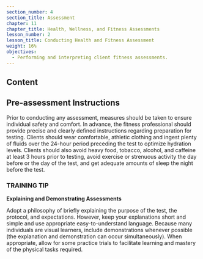 ```yaml
---
section_number: 4
section_title: Assessment
chapter: 11
chapter_title: Health, Wellness, and Fitness Assessments
lesson_number: 2
lesson_title: Conducting Health and Fitness Assessment
weight: 16%
objectives:
  - Performing and interpreting client fitness assessments.
---
```


## Content
## Pre-assessment Instructions

Prior to conducting any assessment, measures should be taken to ensure individual safety and comfort. In advance, the fitness professional should provide precise and clearly defined instructions regarding preparation for testing. Clients should wear comfortable, athletic clothing and ingest plenty of fluids over the 24-hour period preceding the test to optimize hydration levels. Clients should also avoid heavy food, tobacco, alcohol, and caffeine at least 3 hours prior to testing, avoid exercise or strenuous activity the day before or the day of the test, and get adequate amounts of sleep the night before the test.

### TRAINING TIP

**Explaining and Demonstrating Assessments**

Adopt a philosophy of briefly explaining the purpose of the test, the protocol, and expectations. However, keep your explanations short and simple and use appropriate easy-to-understand language. Because many individuals are visual learners, include demonstrations whenever possible (the explanation and demonstration can occur simultaneously). When appropriate, allow for some practice trials to facilitate learning and mastery of the physical tasks required.